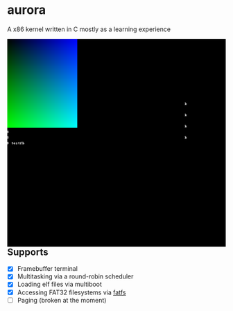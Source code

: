 # aurora
A x86 kernel written in C mostly as a learning experience 

<img width="640" height="480" src="screenshot.png" align="right" /><br/>

## Supports
- [x] Framebuffer terminal
- [x] Multitasking via a round-robin scheduler
- [x] Loading elf files via multiboot
- [x] Accessing FAT32 filesystems via [fatfs](http://elm-chan.org/fsw/ff/00index_e.html)
- [ ] Paging (broken at the moment)
